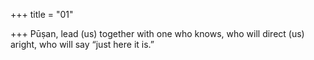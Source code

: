+++
title = "01"

+++
Pūṣan, lead (us) together with one who knows, who will direct (us)  aright,
who will say “just here it is.”